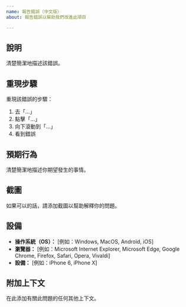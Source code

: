 ```yaml
---
name: 報告錯誤（中文版）
about: 報告錯誤以幫助我們改進此項目

---
```


## 說明
清楚簡潔地描述該錯誤。

## 重現步驟
重現該錯誤的步驟：
1. 去「…」
2. 點擊「…」
3. 向下滾動到「…」
4. 看到錯誤

## 預期行為
清楚簡潔地描述你期望發生的事情。

## 截圖
如果可以的話，請添加截圖以幫助解釋你的問題。

## 設備
 - **操作系統（OS）：** [例如：Windows, MacOS, Android, iOS]
 - **瀏覽器：** [例如：Microsoft Internet Explorer, Microsoft Edge, Google Chrome, Firefox, Safari, Opera, Vivaldi]
 - **設備：** [例如：iPhone 6, iPhone X]

## 附加上下文
在此添加有關此問題的任何其他上下文。

